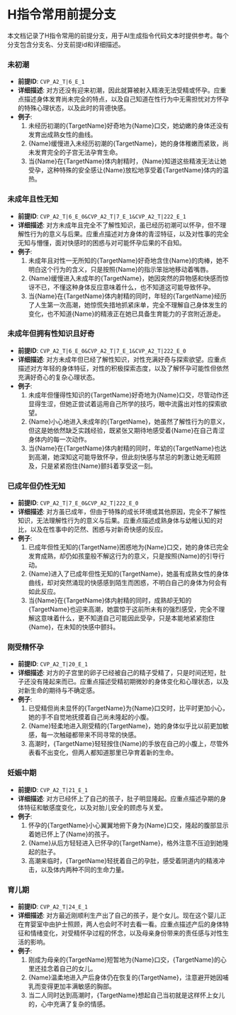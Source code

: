 # H指令常用前提分支

本文档记录了H指令常用的前提分支，用于AI生成指令代码文本时提供参考。每个分支包含分支名、分支前提id和详细描述。

### 未初潮
- **前提ID**: `CVP_A2_T|6_E_1`
- **详细描述**: 对方还没有迎来初潮，因此就算被射入精液无法受精或怀孕。应重点描述身体发育尚未完全的特点，以及自己知道在性行为中无需担忧对方怀孕的特殊心理状态，以及此时的背德快感。
- **例子**:
  1. 未经历初潮的{TargetName}好奇地为{Name}口交，她幼嫩的身体还没有发育出成熟女性的曲线。
  2. {Name}缓慢进入未经历初潮的{TargetName}，她的身体稚嫩而紧致，尚未发育完全的子宫无法孕育生命。
  3. 当{Name}在{TargetName}体内射精时，{Name}知道这些精液无法让她受孕，这种特殊的安全感让{Name}放松地享受着{TargetName}体内的温热。

### 未成年且性无知
- **前提ID**: `CVP_A2_T|6_E_0&CVP_A2_T|7_E_1&CVP_A2_T|222_E_1`
- **详细描述**: 对方未成年且完全不了解性知识，虽已经历初潮可以怀孕，但不理解性行为的意义与后果。应重点描述对方身体的青涩特征，以及对性事的完全无知与懵懂，面对快感时的困惑与对可能怀孕后果的不自知。
- **例子**:
  1. 未成年且对性一无所知的{TargetName}好奇地含住{Name}的肉棒，她不明白这个行为的含义，只是按照{Name}的指示笨拙地移动着嘴唇。
  2. {Name}缓慢进入未成年的{TargetName}，她因突然的异物感和快感而惊讶不已，不懂这种身体反应意味着什么，也不知道这可能导致怀孕。
  3. 当{Name}在{TargetName}体内射精的同时，年轻的{TargetName}经历了人生第一次高潮，她惊慌失措地抓紧床单，完全不理解自己身体发生的变化，也不知道{Name}的精液正在她已具备生育能力的子宫附近游走。

### 未成年但拥有性知识且好奇
- **前提ID**: `CVP_A2_T|6_E_0&CVP_A2_T|7_E_1&CVP_A2_T|222_E_0`
- **详细描述**: 对方未成年但已经了解性知识，对性充满好奇与探索欲望。应重点描述对方年轻的身体特征，对性的积极探索态度，以及了解怀孕可能性但依然充满好奇心的复杂心理状态。
- **例子**:
  1. 未成年但懂得性知识的{TargetName}好奇地为{Name}口交，尽管动作还显得生涩，但她正尝试着运用自己所学的技巧，眼中流露出对性的探索欲望。
  2. {Name}小心地进入未成年的{TargetName}，她虽然了解性行为的意义，但这是她依然缺乏实践经验，既紧张又期待地感受着{Name}在自己青涩身体内的每一次动作。
  3. 当{Name}在{TargetName}体内射精的同时，年幼的{TargetName}也达到高潮，她深知这可能导致怀孕，但此刻快感与禁忌的刺激让她无暇顾及，只是紧紧抱住{Name}颤抖着享受这一刻。

### 已成年但仍性无知
- **前提ID**: `CVP_A2_T|7_E_0&CVP_A2_T|222_E_0`
- **详细描述**: 对方虽已成年，但由于特殊的成长环境或其他原因，完全不了解性知识，无法理解性行为的意义与后果。应重点描述成熟身体与幼稚认知的对比，以及在性事中的茫然、困惑与对新奇快感的反应。
- **例子**:
  1. 已成年但性无知的{TargetName}困惑地为{Name}口交，她的身体已完全发育成熟，却仍如孩童般不解这行为的意义，只是按照{Name}的引导行动。
  2. {Name}进入了已成年但性无知的{TargetName}，她虽有成熟女性的身体曲线，却对突然涌现的快感感到陌生而困惑，不明白自己的身体为何会有如此反应。
  3. 当{Name}在{TargetName}体内射精的同时，成熟却无知的{TargetName}也迎来高潮，她震惊于这前所未有的强烈感受，完全不理解这意味着什么，更不知道自己可能因此受孕，只是本能地紧紧抱住{Name}，在未知的快感中颤抖。

### 刚受精怀孕
- **前提ID**: `CVP_A2_T|20_E_1`
- **详细描述**: 对方的子宫里的卵子已经被自己的精子受精了，只是时间还短，肚子还没有隆起来而已。应重点描述受精初期微妙的身体变化和心理状态，以及对新生命的期待与不确定感。
- **例子**:
  1. 已受精但尚未显怀的{TargetName}为{Name}口交时，比平时更加小心，她的手不自觉地抚摸着自己尚未隆起的小腹。
  2. {Name}轻柔地进入刚受精的{TargetName}，她的身体似乎比以前更加敏感，每一次触碰都带来不同寻常的快感。
  3. 高潮时，{TargetName}轻轻按住{Name}的手放在自己的小腹上，尽管外表看不出变化，但两人都知道那里已孕育着新的生命。

### 妊娠中期
- **前提ID**: `CVP_A2_T|21_E_1`
- **详细描述**: 对方已经怀上了自己的孩子，肚子明显隆起。应重点描述孕期的身体特征和敏感度变化，以及对胎儿安全的顾虑与关爱。
- **例子**:
  1. 怀孕的{TargetName}小心翼翼地俯下身为{Name}口交，隆起的腹部显示着她已怀上了{Name}的孩子。
  2. {Name}从后方轻轻进入已怀孕的{TargetName}，格外注意不压迫到她隆起的肚子。
  3. 高潮来临时，{TargetName}轻抚着自己的孕肚，感受着阴道内的精液冲击，以及体内两种不同的生命力量。

### 育儿期
- **前提ID**: `CVP_A2_T|24_E_1`
- **详细描述**: 对方最近刚顺利生产出了自己的孩子，是个女儿。现在这个婴儿正在育婴室中由护士照顾，两人也会时不时去看一看。应重点描述产后的身体特征和情绪变化，对受精怀孕过程的怀念，以及母亲身份带来的责任感与对性生活的影响。
- **例子**:
  1. 刚成为母亲的{TargetName}短暂地为{Name}口交，{TargetName}的心里还挂念着自己的女儿。
  2. {Name}温柔地进入产后身体仍在恢复的{TargetName}，注意避开她因哺乳而变得更加丰满敏感的胸部。
  3. 当二人同时达到高潮时，{TargetName}想起自己当初就是这样怀上女儿的，心中充满了复杂的情感。
